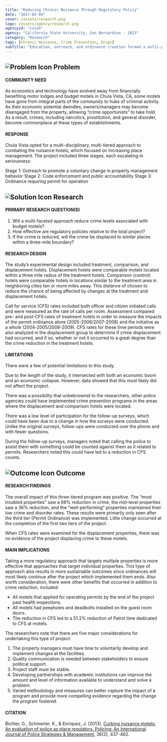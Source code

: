 ```yaml
---
title: "Reducing Chronic Nuisance Through Regulatory Policy"
date: "2017-02-09"
cover: /assets/research.png
logo: /assets/agency/research.png
agencyid: "csusb"
agency: "California State University, San Bernardino - 2013"
category: "Research"
tags: [Chronic Nuisance, Crime Prevention, Drugs]
subTitle: "Education, outreach, and ordinance creation formed a multi-pronged approached that reduced crime at local motels."
---
```


## ![Problem Icon](https://github.com/google/material-design-icons/raw/master/alert/1x_web/ic_error_outline_black_48dp.png "Problem") Problem

#### COMMUNITY NEED

As economics and technology have evolved away from financially benefiting motor lodges and budget motels in Chula Vista, CA, some motels have gone from integral parts of the community to hubs of criminal activity. As their economic potential dwindles, owners/managers may become disengaged from the property, allowing “crime opportunists” to take hold. As a result, crimes, including narcotics, prostitution, and general disorder, become commonplace at these types of establishments.

#### RESPONSE

Chula Vista opted for a multi-disciplinary, multi-tiered approach to combating the nuisance hotels, which focused on increasing place management. The project included three stages, each escalating in seriousness:

Stage 1: Outreach to promote a voluntary change in property management behavior
Stage 2: Code enforcement and public accountability
Stage 3: Ordinance requiring permit for operation

## ![Solution Icon](https://github.com/google/material-design-icons/raw/master/action/1x_web/ic_lightbulb_outline_black_48dp.png "Solution") Research

#### PRIMARY RESEARCH QUESTION(S)

1. Will a multi-faceted approach reduce crime levels associated with budget motels?
2. How effective are regulatory policies relative to the total project?
3. If the crime is reduced, will the crime be displaced to similar places within a three-mile boundary?

#### RESEARCH DESIGN

The study’s experimental design included treatment, comparison, and displacement hotels. Displacement hotels were comparable motels located within a three mile radius of the treatment hotels. Comparison (control) hotels were comparable hotels in locations similar to the treatment area in neighboring cities ten or more miles away. This distance of chosen to reduce the chance of being affected by changes at the treatment and displacement hotels.

Call for service (CFS) rates included both officer and citizen initiated calls and were measured as the rate of calls per room. Assessment compared pre- and post-CFS rates of treatment hotels in order to measure the impacts of the permit ordinance alone (2005-2006/2007-2008) and the initiative as a whole (2004-2005/2008-2009). CFS rates for these time periods were also analyzed in the displacement group to determine if crime displacement had occurred, and if so, whether or not it occurred to a great degree than the crime reduction in the treatment hotels.

#### LIMITATIONS

There were a few of potential limitations to this study.

Due to the length of the study, it intersected with both an economic boom and an economic collapse. However, data showed that this most likely did not affect the project.

There was a possibility that unbeknownst to the researchers, other police agencies could have implemented crime prevention programs in the areas where the displacement and comparison hotels were located.

There was a low level of participation for the follow-up surveys, which could have been due to a change in how the surveys were conducted. Unlike the original surveys, follow-ups were conducted over the phone and with fewer questions.

During the follow-up surveys, managers noted that calling the police to assist them with something could be counted against them as it related to permits. Researchers noted this could have led to a reduction in CFS counts.


## ![Outcome Icon](https://github.com/google/material-design-icons/raw/master/action/1x_web/ic_view_list_black_48dp.png "Outcome") Outcome

#### RESEARCH FINDINGS

The overall impact of this three-tiered program was positive. The “most troubled properties” saw a 68% reduction in crime, the mid-level properties saw a 36% reduction, and the “well-performing” properties maintained their low crime and disorder rates. These results were primarily only seen after the third tier (Permit Ordinance) was implemented. Little change occurred at the completion of the first two tiers of the project.

When CFS rates were examined for the displacement properties, there was no evidence of the project displacing crime to these motels.

#### MAIN IMPLICATIONS

Taking a more regulatory approach that targets multiple properties is more effective that approaches that target individual properties. This type of approach also results in more sustainable outcomes since ordinances will most likely continue after the project which implemented them ends. Also worth consideration, there were other benefits that occurred in addition to crime reduction, included:

* All motels that applied for operating permits by the end of the project past health inspections.
* All motels had peepholes and deadbolts installed on the guest room doors.
* The reduction in CFS led to a 51.2% reduction of Patrol time dedicated to CFS at motels.

The researchers note that there are five major considerations for undertaking this type of project:

1. The property managers must have time to voluntarily develop and implement changes at the facilities.
2. Quality communication is needed between stakeholders to ensure political support.
3. Project staff must be stable.
4. Developing partnerships with academic institutions can improve the amount and level of information available to understand and solve a problem.
5. Varied methodology and measures can better capture the impact of a program and provide more compelling evidence regarding the change the program fostered.

#### CITATION

Bichler, G., Schmerler, K., & Enriquez, J. (2013). [Curbing nuisance motels: An evaluation of police as place regulators. Policing: An International Journal of Police Strategies & Management](https://www.researchgate.net/publication/263300813_Curbing_nuisance_motels_An_evaluation_of_police_as_place_regulators), 36(2), 437-462.
